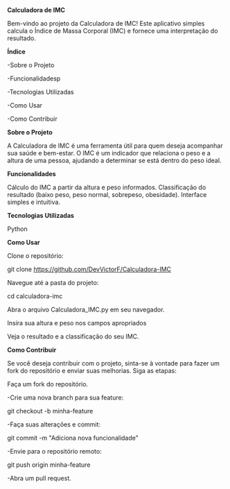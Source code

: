 **Calculadora de IMC**

Bem-vindo ao projeto da Calculadora de IMC! Este aplicativo simples calcula o Índice de Massa Corporal (IMC) e fornece uma interpretação do resultado.

**Índice**

-Sobre o Projeto

-Funcionalidadesp

-Tecnologias Utilizadas

-Como Usar

-Como Contribuir

**Sobre o Projeto**

A Calculadora de IMC é uma ferramenta útil para quem deseja acompanhar sua saúde e bem-estar. O IMC é um indicador que relaciona o peso e a altura de uma pessoa, ajudando a determinar se está dentro do peso ideal.

**Funcionalidades**

Cálculo do IMC a partir da altura e peso informados.
Classificação do resultado (baixo peso, peso normal, sobrepeso, obesidade).
Interface simples e intuitiva.

**Tecnologias Utilizadas**

Python

**Como Usar**

Clone o repositório:

git clone https://github.com/DevVictorF/Calculadora-IMC

Navegue até a pasta do projeto:

cd calculadora-imc

Abra o arquivo Calculadora_IMC.py  em seu navegador.

Insira sua altura e peso nos campos apropriados

Veja o resultado e a classificação do seu IMC.

**Como Contribuir**

Se você deseja contribuir com o projeto, sinta-se à vontade para fazer um fork do repositório e enviar suas melhorias. Siga as etapas:

Faça um fork do repositório.

-Crie uma nova branch para sua feature:

git checkout -b minha-feature

-Faça suas alterações e commit:

git commit -m "Adiciona nova funcionalidade"

-Envie para o repositório remoto:

git push origin minha-feature

-Abra um pull request.
